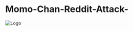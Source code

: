# Momo-Chan-Reddit-Attack-

![Logo](https://img.itch.zone/aW1nLzE1Mzg5Nzc3LnBuZw==/original/23r6SM.png)
